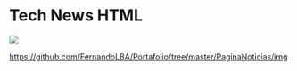 # Tech News HTML
![](./TechNewsFastWeb.png)

https://github.com/FernandoLBA/Portafolio/tree/master/PaginaNoticias/img
